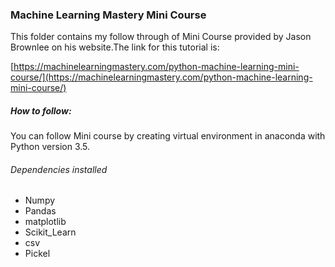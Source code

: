 ### Machine Learning Mastery Mini Course

This folder contains my follow through of Mini Course provided by Jason Brownlee on his website.The link for this tutorial is:

[https://machinelearningmastery.com/python-machine-learning-mini-course/](https://machinelearningmastery.com/python-machine-learning-mini-course/)

##### How to follow:

You can follow Mini course by creating virtual environment in anaconda with Python version 3.5.

###### Dependencies installed

  - Numpy
  - Pandas
  - matplotlib
  - Scikit_Learn
  - csv
  - Pickel
  
